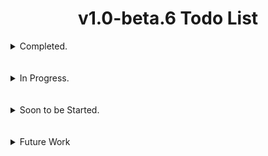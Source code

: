 # <div align="center">v1.0-beta.6 Todo List</div>

<details>
  <summary>Completed.</summary>
  <br></br>

- [x] replaced the use of third party external node module `node-homedir` with the built in JavaScript `os` module that affectively allow the use of `os.homedir()`
<br></br>
#

- [x] Added functionality that sets the name of a bound payload that has been successfully built, as the name of the original APK the user chose to bind to.
> This makes things easier to understand for the user.
#
- [x] Migrated AhMyth to Electron 29.2.0.
> The AhMyth Server operates smoothly and beautifully compared to before.
#
- [x] Added a 32bit architecture check to main process in order to let 32bit users know that 32bit support will soon be dropped.
> The 32bit deprecation warning message will be shown along with the splash screen, it will no longer be displayed in the AhMyth GUI console.
#
- [x] Fixed the error message that get's printed when reading and parsing manifest xml data fails during the process of building standalone payloads.
> Instead of the message `[x] There was an error processing the manifest file` for both reading and parsing errors, there will be an error for each one.
> > For Example: Now if reading fails it tells us that reading has specifically failed, and if parsing fails it tells us that parsing specifically failed.
#
- [x] Updated the AhMyth Client & Server to be able to fetch both Inbox and Outbox/Sent SMS's instead of just Inbox SMS's.
> A feature Requested by the OP of [#613](https://github.com/Morsmalleo/AhMyth/issues/163)
#
- [x] Fixed a big in the AhMyth Client & Server that stopped some users from being able to see end directory files, whcih also fixed a problem with large file downloads causing disconnections at the same time.
> solved by [AfaqShahid](https://github.com/Morsmalleo/AhMyth/issues/162#issuecomment-1824699568)
<br></br>
#

- [x] Add Java 21 Support for Building and Decompiling.
> Users will now be able to run any version of Java 8 allthe way through to Java 21 when Building, Decompiling and Signing.
<br></br>
#

- [x] Fixed wrongly printed version string in the `"Wrong Java Version Installed, Detected <java version>` error.
> Prints the full version string instead of just the major version. which is what was causing the problem.
<br></br>
#

- [x] Updated the Binding feature to clean up and remove decompiled application folders when building & signing is successful and if errors are thrown during binding.
> This keeps things clean for the Server user by removing decompiled application folders when building & signing is either successful or unsuccessful, the same thing happens when either one of the binding features finish successfully and if any part of the processes for either one of the Bidning features fail as well.
<br></br>
#
</details>
<br></br>

<details>
  <summary>In Progress.</summary>
  <br>

- [ ] Migrate `geoip-lite` to `geoip-lite2`
<br></br>
#

- [ ] Update jQuery v3.1.1 to jQuery 3.7.1
<br></br>
#

- [ ] Update Leaflet 1.0.2+4bbb16c to Leaflet 1.9.4
<br></br>
#

- [ ] Add Storage Access to the Victim's SD Card for API 16 (Android 4.1) through API 22 (Android 5.1)
<br></br>
#

- [ ] Add a new Settings Menu tab to allow users to do the following:
  - Set a Custom Output Directory for built payloads
  - Tunneling Options for Port forwarding solutions
<br></br>
#

- [ ] Add a switch to Change from Light theme to Dark Theme to the new Settings Tab
<br></br>
#

- [ ] Add a "UI STYLES" option to the new settings tab for user GUI style customisations, and add the new CyMyth UI Style — Thank you so much [cobra-c313](https://github.com/cobra-c313) for the UI styles ❤️😁
<br></br>
#

- [ ] Add Client Updates from [HiddenPirates](https://github.com/HiddenPirates) for Standalone Payloads.
> In Progress.
<br></br>
#

- [ ] Build a seperate API 16 to API 22 Compatible bare bones payload with no resources, values (excpet for *String.xml* containing the apps name), etc etc, for Binding to applications, this will payload will only work for Android 4.1 upto Android 5.1.
> In Progress.
>> The SDK modification function I added for Activity based binding a while back, will allow this payload to work on SOME modern devices but not all of them, only because its a dirty workaround, and dirty workarounds while they work sometimes, they present problems other times.
<br></br>

</details>
<br></br>

<details>
  <summary>Soon to be Started.</summary>
  <br>

- [ ] Fix *xml2js* bug with the `modifyManifest` function that happens when modifying certain *AndroidManifest.xml* files.
<br></br>
#

- [ ] Update the *Multiport Listener* to disconnect from specific clients on specific ports, instead of all clients on specific ports.
<br></br>
</details>
<br></br>

<details>
  <summary>Future Work</summary>
  <br>

- [ ] Start work with [Devil7DK](https://github.com/Devil7DK) On the new Web-Based AhMyth Server - Great to be working you with you my friend ☺️
<br></br>
</details>
